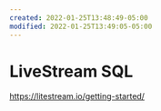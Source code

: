 ```yaml
---
created: 2022-01-25T13:48:49-05:00
modified: 2022-01-25T13:49:05-05:00
---
```


# LiveStream SQL

https://litestream.io/getting-started/
